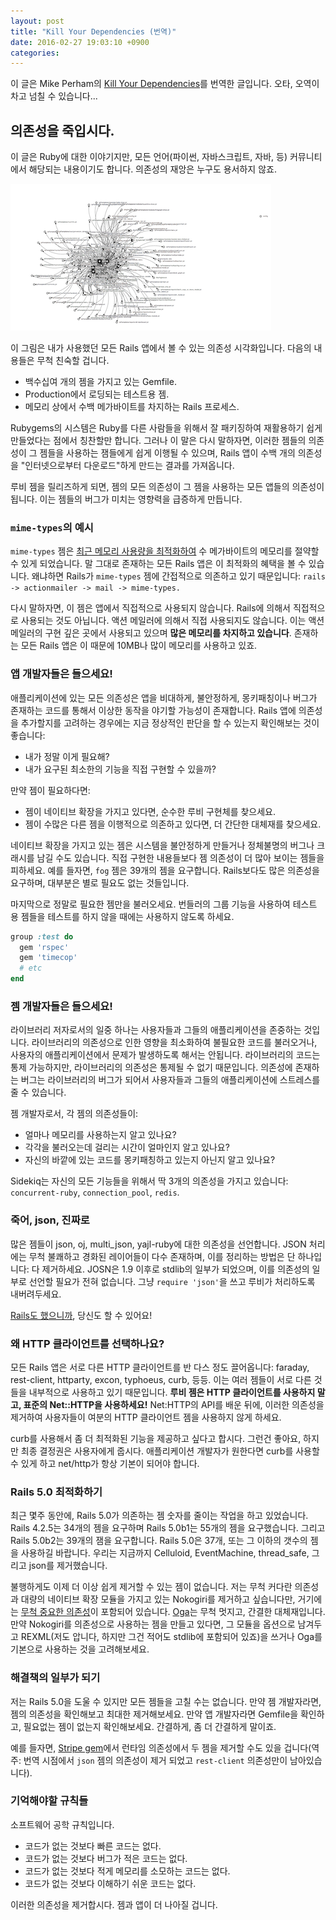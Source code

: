 ```yaml
---
layout: post
title: "Kill Your Dependencies (번역)"
date: 2016-02-27 19:03:10 +0900
categories:
---
```


이 글은 Mike Perham의 [Kill Your Dependencies](http://www.mikeperham.com/2016/02/09/kill-your-dependencies/)를 번역한 글입니다. 오타, 오역이 차고 넘칠 수 있습니다...

## 의존성을 죽입시다.

이 글은 Ruby에 대한 이야기지만, 모든 언어(파이썬, 자바스크립트, 자바, 등) 커뮤니티에서 해당되는 내용이기도 합니다. 의존성의 재앙은 누구도 용서하지 않죠.

![Dependency Graph](/images/dependency-graph.png)

이 그림은 내가 사용했던 모든 Rails 앱에서 볼 수 있는 의존성 시각화입니다. 다음의 내용들은 무척 친숙할 겁니다.

 - 백수십여 개의 젬을 가지고 있는 Gemfile.
 - Production에서 로딩되는 테스트용 젬.
 - 메모리 상에서 수백 메가바이트를 차지하는 Rails 프로세스.

Rubygems의 시스템은 Ruby를 다른 사람들을 위해서 잘 패키징하여 재활용하기 쉽게 만들었다는 점에서 칭찬할만 합니다. 그러나 이 말은 다시 말하자면, 이러한 젬들의 의존성이 그 젬들을 사용하는 잼들에게 쉽게 이행될 수 있으며, Rails 앱이 수백 개의 의존성을 "인터넷으로부터 다운로드"하게 만드는 결과를 가져옵니다.

루비 젬을 릴리즈하게 되면, 젬의 모든 의존성이 그 젬을 사용하는 모든 앱들의 의존성이 됩니다. 이는 젬들의 버그가 미치는 영향력을 급증하게 만듭니다.

### `mime-types`의 예시

`mime-types` 젬은 [최근 메모리 사용량을 최적화하여](https://github.com/mime-types/ruby-mime-types/issues/94) 수 메가바이트의 메모리를 절약할 수 있게 되었습니다. 말 그대로 존재하는 모든 Rails 앱은 이 최적화의 혜택을 볼 수 있습니다. 왜냐하면 Rails가 `mime-types` 젬에 간접적으로 의존하고 있기 때문입니다: `rails -> actionmailer -> mail -> mime-types.`

다시 말하자면, 이 젬은 앱에서 직접적으로 사용되지 않습니다. Rails에 의해서 직접적으로 사용되는 것도 아닙니다. 액션 메일러에 의해서 직접 사용되지도 않습니다. 이는 액션 메일러의 구현 깊은 곳에서 사용되고 있으며 **많은 메모리를 차지하고 있습니다**. 존재하는 모든 Rails 앱은 이 때문에 10MB나 많이 메모리를 사용하고 있죠.

### 앱 개발자들은 들으세요!

애플리케이션에 있는 모든 의존성은 앱을 비대하게, 불안정하게, 몽키패칭이나 버그가 존재하는 코드를 통해서 이상한 동작을 야기할 가능성이 존재합니다. Rails 앱에 의존성을 추가할지를 고려하는 경우에는 지금 정상적인 판단을 할 수 있는지 확인해보는 것이 좋습니다:

 - 내가 정말 이게 필요해?
 - 내가 요구된 최소한의 기능을 직접 구현할 수 있을까?

만약 젬이 필요하다면:

 - 젬이 네이티브 확장을 가지고 있다면, 순수한 루비 구현체를 찾으세요.
 - 젬이 수많은 다른 젬을 이행적으로 의존하고 있다면, 더 간단한 대체재를 찾으세요.

네이티브 확장을 가지고 있는 젬은 시스템을 불안정하게 만들거나 정체불명의 버그나 크래시를 남길 수도 있습니다. 직접 구현한 내용들보다 젬 의존성이 더 많아 보이는 젬들을 피하세요. 예를 들자면, `fog` 젬은 39개의 젬을 요구합니다. Rails보다도 많은 의존성을 요구하며, 대부분은 별로 필요도 없는 것들입니다.

마지막으로 정말로 필요한 젬만을 불러오세요. 번들러의 그룹 기능을 사용하여 테스트 용 젬들을 테스트를 하지 않을 때에는 사용하지 않도록 하세요.

```ruby
group :test do
  gem 'rspec'
  gem 'timecop'
  # etc
end
```

### 젬 개발자들은 들으세요!

라이브러리 저자로서의 일중 하나는 사용자들과 그들의 애플리케이션을 존중하는 것입니다. 라이브러리의 의존성으로 인한 영향을 최소화하여 불필요한 코드를 불러오거나, 사용자의 애플리케이션에서 문제가 발생하도록 해서는 안됩니다. 라이브러리의 코드는 통제 가능하지만, 라이브러리의 의존성은 통제될 수 없기 때문입니다. 의존성에 존재하는 버그는 라이브러리의 버그가 되어서 사용자들과 그들의 애플리케이션에 스트레스를 줄 수 있습니다.

젬 개발자로서, 각 젬의 의존성들이:

 - 얼마나 메모리를 사용하는지 알고 있나요?
 - 각각을 불러오는데 걸리는 시간이 얼마인지 알고 있나요?
 - 자신의 바깥에 있는 코드를 몽키패칭하고 있는지 아닌지 알고 있나요?

Sidekiq는 자신의 모든 기능들을 위해서 딱 3개의 의존성을 가지고 있습니다: `concurrent-ruby`, `connection_pool`, `redis`.

### 죽어, json, 진짜로

많은 젬들이 json, oj, multi_json, yajl-ruby에 대한 의존성을 선언합니다. JSON 처리에는 무척 불쾌하고 경화된 레이어들이 다수 존재하며, 이를 정리하는 방법은 단 하나입니다: 다 제거하세요. JOSN은 1.9 이후로 stdlib의 일부가 되었으며, 이를 의존성의 일부로 선언할 필요가 전혀 없습니다. 그냥 `require 'json'`을 쓰고 루비가 처리하도록 내버려두세요.

[Rails도 했으니까](https://github.com/rails/rails/pull/23453), 당신도 할 수 있어요!

### 왜 HTTP 클라이언트를 선택하나요?

모든 Rails 앱은 서로 다른 HTTP 클라이언트를 반 다스 정도 끌어옵니다: faraday, rest-client, httparty, excon, typhoeus, curb, 등등. 이는 여러 젬들이 서로 다른 것들을 내부적으로 사용하고 있기 때문입니다. **루비 젬은 HTTP 클라이언트를 사용하지 말고, 표준의 Net::HTTP을 사용하세요!** Net:HTTP의 API를 배운 뒤에, 이러한 의존성을 제거하여 사용자들이 여분의 HTTP 클라이언트 젬을 사용하지 않게 하세요.

curb를 사용해서 좀 더 최적화된 기능을 제공하고 싶다고 합시다. 그런건 좋아요, 하지만 최종 결정권은 사용자에게 줍시다. 애플리케이션 개발자가 원한다면 curb를 사용할 수 있게 하고 net/http가 항상 기본이 되어야 합니다.

### Rails 5.0 최적화하기

최근 몇주 동안에, Rails 5.0가 의존하는 젬 숫자를 줄이는 작업을 하고 있었습니다. Rails 4.2.5는 34개의 젬을 요구하며 Rails 5.0b1는 55개의 젬을 요구했습니다. 그리고 Rails 5.0b2는 39개의 잼을 요구합니다. Rails 5.0은 37개, 또는 그 이하의 갯수의 젬을 사용하길 바랍니다. 우리는 지금까지 Celluloid, EventMachine, thread_safe, 그리고 json를 제거했습니다.

불행하게도 이제 더 이상 쉽게 제거할 수 있는 젬이 없습니다. 저는 무척 커다란 의존성과 대량의 네이티브 확장 모듈을 가지고 있는 Nokogiri를 제거하고 싶습니다만, 거기에는 [무척 중요한 의존성](https://github.com/flavorjones/loofah/issues/100)이 포함되어 있습니다. [Oga](https://github.com/YorickPeterse/oga)는 무척 멋지고, 간결한 대체재입니다. 만약 Nokogiri를 의존성으로 사용하는 젬을 만들고 있다면, 그 모듈을 옵션으로 남겨두고 REXML(저도 압니다, 하지만 그건 적어도 stdlib에 포함되어 있죠)을 쓰거나 Oga를 기본으로 사용하는 것을 고려해보세요.

### 해결책의 일부가 되기

저는 Rails 5.0을 도울 수 있지만 모든 젬들을 고칠 수는 없습니다. 만약 젬 개발자라면, 젬의 의존성을 확인해보고 최대한 제거해보세요. 만약 앱 개발자라면 Gemfile을 확인하고, 필요없는 젬이 없는지 확인해보세요. 간결하게, 좀 더 간결하게 말이죠.

예를 들자면, [Stripe gem](https://github.com/stripe/stripe-ruby/blob/master/stripe.gemspec#L16)에서 런타임 의존성에서 두 젬을 제거할 수도 있을 겁니다(역주: 번역 시점에서 `json` 젬의 의존성이 제거 되었고 `rest-client` 의존성만이 남아있습니다).

### 기억해야할 규칙들

소프트웨어 공학 규칙입니다.

 - 코드가 없는 것보다 빠른 코드는 없다.
 - 코드가 없는 것보다 버그가 적은 코드는 없다.
 - 코드가 없는 것보다 적게 메모리를 소모하는 코드는 없다.
 - 코드가 없는 것보다 이해하기 쉬운 코드는 없다.

이러한 의존성을 제거합시다. 젬과 앱이 더 나아질 겁니다.
